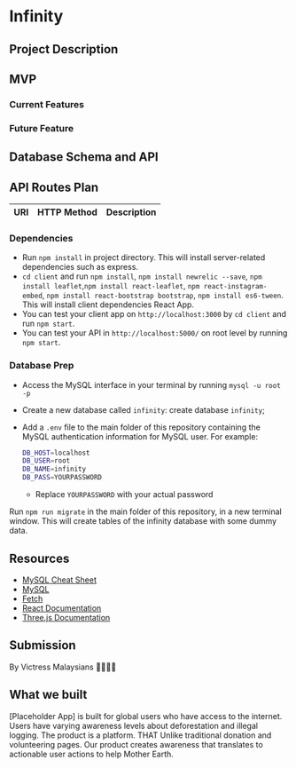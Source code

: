 # Infinity

## Project Description

## MVP

### Current Features

### Future Feature

## Database Schema and API

## API Routes Plan

| URI | HTTP Method | Description |
| --- | ----------- | ----------- |

### Dependencies

- Run `npm install` in project directory. This will install server-related dependencies such as express.
- `cd client` and run `npm install`, `npm install newrelic --save`, `npm install leaflet`,`npm install react-leaflet`, `npm react-instagram-embed`, `npm install react-bootstrap bootstrap`, `npm install es6-tween`. This will install client dependencies React App.
- You can test your client app on `http://localhost:3000` by `cd client` and run `npm start`.
- You can test your API in `http://localhost:5000/` on root level by running `npm start`.

### Database Prep

- Access the MySQL interface in your terminal by running `mysql -u root -p`
- Create a new database called `infinity`: create database `infinity`;
- Add a `.env` file to the main folder of this repository containing the MySQL authentication information for MySQL user. For example:

  ```bash
  DB_HOST=localhost
  DB_USER=root
  DB_NAME=infinity
  DB_PASS=YOURPASSWORD
  ```

  - Replace `YOURPASSWORD` with your actual password

Run `npm run migrate` in the main folder of this repository, in a new terminal window. This will create tables of the infinity database with some dummy data.

## Resources

- [MySQL Cheat Sheet](http://www.mysqltutorial.org/mysql-cheat-sheet.aspx)
- [MySQL](https://dev.mysql.com/doc/refman/8.0/en/database-use.html)
- [Fetch](https://developer.mozilla.org/en-US/docs/Web/API/Fetch_API/Using_Fetch)
- [React Documentation](https://reactjs.org/docs/getting-started.html)
- [Three.js Documentation](https://threejs.org/)

## Submission

By Victress Malaysians 👩🏻‍💻✨

## What we built

[Placeholder App] is built for global users who have access to the internet. Users have varying awareness levels about deforestation and illegal logging. The product is a platform. THAT Unlike traditional donation and volunteering pages. Our product creates awareness that translates to actionable user actions to help Mother Earth.
